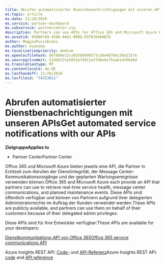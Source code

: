```yaml
---
title: Abrufen automatisierter Dienstbenachrichtigungen mit unseren APIs | Partner Center
ms.topic: article
ms.date: 11/20/2019
ms.service: partner-dashboard
ms.subservice: partnercenter-csp
description: Partners can use APIs for Office 365 and Microsoft Azure Partners for real-time service health, message center communications, and planned maintenance events.
ms.assetid: 950867A9-458A-4461-B9DD-E97A76404B7D
author: MaggiePucciEvans
ms.author: evansma
ms.localizationpriority: medium
ms.openlocfilehash: 8678b0e12ca92596940573c36e48768c50a2317e
ms.sourcegitcommit: 524d3121e5053a74911e2fd4e9cf5aab14f6b48d
ms.translationtype: MT
ms.contentlocale: de-DE
ms.lasthandoff: 11/20/2019
ms.locfileid: "74253611"
---
```

# <a name="get-automated-service-notifications-with-our-apis"></a><span data-ttu-id="11e00-103">Abrufen automatisierter Dienstbenachrichtigungen mit unseren APIs</span><span class="sxs-lookup"><span data-stu-id="11e00-103">Get automated service notifications with our APIs</span></span>

<span data-ttu-id="11e00-104">**Zielgruppe**</span><span class="sxs-lookup"><span data-stu-id="11e00-104">**Applies to**</span></span>

-  <span data-ttu-id="11e00-105">Partner Center</span><span class="sxs-lookup"><span data-stu-id="11e00-105">Partner Center</span></span>

<span data-ttu-id="11e00-106">Office 365 und Microsoft Azure bieten jeweils eine API, die Partner in Echtzeit zum Abrufen der Dienstintegrität, der Message Center-Kommunikationsvorgänge und der geplanten Wartungsereignisse verwenden können.</span><span class="sxs-lookup"><span data-stu-id="11e00-106">Office 365 and Microsoft Azure each provide an API that partners can use to retrieve real-time service health, message center communications, and planned maintenance events.</span></span> <span data-ttu-id="11e00-107">Diese APIs sind öffentlich verfügbar und können von Partnern aufgrund ihrer delegierten Administratorrechte im Auftrag der Kunden verwendet werden.</span><span class="sxs-lookup"><span data-stu-id="11e00-107">These APIs are publicly available, and partners can use them on behalf of their customers because of their delegated admin privileges.</span></span>

<span data-ttu-id="11e00-108">Diese APIs sind für Ihre Entwickler verfügbar:</span><span class="sxs-lookup"><span data-stu-id="11e00-108">These APIs are available for your developers:</span></span>

[<span data-ttu-id="11e00-109">Dienstkommunikations-API von Office 365</span><span class="sxs-lookup"><span data-stu-id="11e00-109">Office 365 service communications API</span></span>](https://go.microsoft.com/fwlink/p/?LinkId=616899)

<span data-ttu-id="11e00-110">Azure Insights REST API: [Code-](https://go.microsoft.com/fwlink/p/?LinkId=617299) und [API-Referenz](https://go.microsoft.com/fwlink/p/?LinkId=617300)</span><span class="sxs-lookup"><span data-stu-id="11e00-110">Azure Insights REST API: [code](https://go.microsoft.com/fwlink/p/?LinkId=617299) and [API reference](https://go.microsoft.com/fwlink/p/?LinkId=617300)</span></span>

 

 



